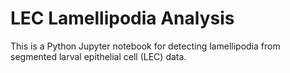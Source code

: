 # LEC Lamellipodia Analysis

This is a Python Jupyter notebook for detecting lamellipodia from segmented larval epithelial cell (LEC) data.
